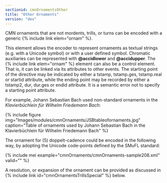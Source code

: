 ```yaml
---
sectionid: cmnOrnamentsOther
title: "Other Ornaments"
version: "dev"
---
```


CMN ornaments that are not mordents, trills, or turns can be encoded with a generic {% include link elem="ornam" %}.

This element allows the encoder to represent ornaments as textual strings (e.g. with a Unicode symbol) or with a user defined symbol. Chromatic auxiliaries can be represented with **@accidlower** and **@accidupper**. The {% include link elem="ornam" %} element can also be a control element. That is, it can be linked via its attributes to other events. The starting point of the directive may be indicated by either a tstamp, tstamp.ges, tstamp.real or startid attribute, while the ending point may be recorded by either a tstamp2, dur, dur.ges or endid attribute. It is a semantic error not to specify a starting point attribute.

For example, Johann Sebastian Bach used non-standard ornaments in the *Klavierbüchlein für Wilhelm Friedemann Bach*:

{% include figure img="Images/modules/cmnOrnaments/JSBtableofornaments.jpg" caption="Table of ornaments used by Johann Sebastian Bach in the Klavierbüchlein für Wilhelm Friedemann Bach" %}

The ornament for (5) doppelt-cadence could be encoded in the following way, by adopting the Unicode code-points defined by the SMuFL standard:

{% include mei example="cmnOrnaments/cmnOrnaments-sample208.xml" valid="" %}

A resolution, or expansion of the ornament can be provided as discussed in {% include link id="cmnOrnamentsTrillsSpecial" %} below.
